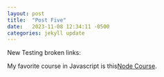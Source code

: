 ```yaml
---
layout: post
title:  "Post Five"
date:   2023-11-08 12:34:11 -0500
categories: jekyll update
---
```


New Testing broken links:

My favorite course in Javascript is this[Node Course](https://www.udemy.com/course/nodejs-express-mongodb-bootcamp/ "Node.JS Course").

